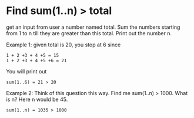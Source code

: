 # Find sum(1..n) > total

get an input from user a number named total.
Sum the numbers starting from 1 to n till they are greater than this total.
Print out the number n.

Example 1:  given total is 20, you stop at 6 since

	1 + 2 +3 + 4 +5 = 15 
	1 + 2 +3 + 4 +5 +6 = 21

You will print out 

	sum(1..6) = 21 > 20


Example 2: 
Think of this question this way. 
Find me sum(1..n) > 1000. 
What is n? 
Here n would be 45.

	sum(1..n) = 1035 > 1000
